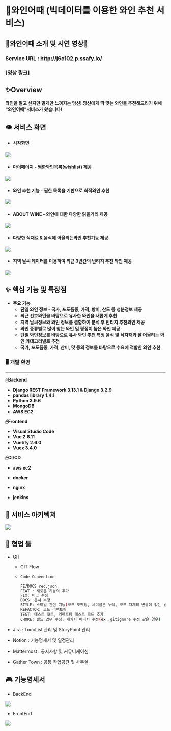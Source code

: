 # 🍷와인어때 (빅데이터를 이용한 와인 추천 서비스)



## 💎와인어때 소개 및 시연 영상💎

### Service URL : http://j6c102.p.ssafy.io/

### [영상 링크]



## ✨Overview

#### 와인을 알고 싶지만 멀게만 느껴지는 당신! 당신에게 딱 맞는 와인을 추천해드리기 위해 "와인어때"서비스가 왔습니다!



## 👁 서비스 화면

- #### 시작화면

![](readme.assets/1.PNG)



- #### 마이페이지 - 찜한와인목록(wishlist) 제공

![](readme.assets/4.PNG)



- #### 와인 추천 기능 - 찜한 목록을 기반으로 최적와인 추천

![](readme.assets/5.PNG)



- #### ABOUT WINE - 와인에 대한 다양한 읽을거리 제공

![](readme.assets/2.PNG)



- #### 다양한 식재료 & 음식에 어울리는와인 추천기능 제공

![](readme.assets/6.PNG)



- #### 지역 날씨 데이터를 이용하여 최근 3년간의 빈티지 추천 와인 제공

![](readme.assets/3.PNG)

## ✨ 핵심 기능 및 특장점

- **주요 기능** 
  - **단일 와인 정보 - 국가, 포도품종, 가격, 향미, 산도 등 성분정보 제공**
  - **최근 선호와인을 바탕으로 유사한 와인을 새롭게 추천** 
  - **지역 날씨정보와 와인 정보를 결합하여 분석 후 빈티지 추천와인 제공** 
  - **와인 종류별로 많이 찾는 와인 및 평점이 높은 와인 제공** 
  - **단일 와인정보를 바탕으로 유사 와인 추천  특정 음식 및 식자재와 잘 어울리는 와인 카테고리별로 추천**  
  - **국가, 포도품종, 가격, 산미, 맛 등의 정보를 바탕으로 수요에 적합한 와인 추천**

### 🖥️ 개발 환경

------

🖱**Backend**

- **Django REST Framework 3.13.1 & Django 3.2.9**
- **pandas library 1.4.1**
- **Python 3.9.6**
- **MongoDB**
- **AWS EC2**

**🖱Frontend**

- **Visual Studio Code**
- **Vue 2.6.11**
- **Vuetify 2.6.0**
- **Vuex 3.4.0**

**🖱CI/CD**

- **aws ec2**

- **docker**

- **nginx**

- **jenkins**

  

## 🚀 서비스 아키텍쳐

![](readme.assets/architecture.PNG)

## 🎨 협업 툴

- GIT

  - GIT Flow

  - ```bash
    Code Convention
    
    FE/DOCS red.json
    FEAT : 새로운 기능의 추가
    FIX: 버그 수정
    DOCS: 문서 수정
    STYLE: 스타일 관련 기능(코드 포맷팅, 세미콜론 누락, 코드 자체의 변경이 없는 경우)
    REFACTOR: 코드 리펙토링
    TEST: 테스트 코트, 리펙토링 테스트 코드 추가
    CHORE: 빌드 업무 수정, 패키지 매니저 수정(ex .gitignore 수정 같은 경우)
    ```

- Jira : TodoList 관리 및 StoryPoint 관리

- Notion : 기능명세서 및 일정관리

- Mattermost : 공지사항 및 커뮤니케이션 
- Gather Town : 공통 작업공간 및 사무실



## 🎮 기능명세서

- BackEnd

![](readme.assets/Back기능명세서.PNG)

- FrontEnd

![](readme.assets/Front기능명세서-16493368216701.PNG)



